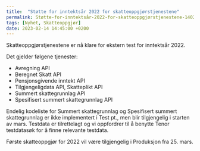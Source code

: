 ```yaml
---
title:  "Støtte for inntektsår 2022 for skatteoppgjørstjenestene"
permalink: Støtte-for-inntektsår-2022-for-skatteoppgjørstjenestene-14022023.html
tags: [Nyhet, Skatteoppgjør]
date: 2023-02-14 14:45:00 +0200
---
```

Skatteoppgjørstjenestene er nå klare for ekstern test for inntektsår 2022.

Det gjelder følgene tjenester: 
* Avregning API
* Beregnet Skatt API
* Pensjonsgivende inntekt API
* Tilgjengeligdata API, Skatteplikt API
* Summert skattegrunnlag API
* Spesifisert summert skattegrunnlag API

Endelig kodeliste for Summert skattegrunnlag og Spesifisert summert skattegrunnlag er ikke implementert i Test pt., men blir tilgjengelig i starten av mars.
Testdata er tilrettelagt og vi oppfordrer til å benytte Tenor testdatasøk for å finne relevante testdata.

Første skatteoppgjør for 2022 vil være tilgjengelig i Produksjon fra 25. mars.
